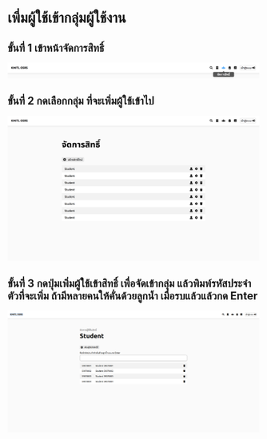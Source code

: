 # เพี่มผู้ใช้เข้ากลุ่มผู้ใช้งาน
## ขั้นที่ 1 เข้าหน้าจัดการสิทธิ์
![](../../img/navigation-bar/permission-button.png)
## ขั้นที่ 2 กดเลือกกลุ่ม ที่จะเพิ่มผู้ใช้เข้าไป
![](../../img/manage-role-permission/overall.png)
## ขั้นที่ 3 กดปุ่มเพิ่มผู้ใช้เข้าสิทธิ์ เพื่อจัดเข้ากลุ่ม แล้วพิมพ์รหัสประจำตัวที่จะเพิ่ม ถ้ามีหลายคนให้คั่นด้วยลูกน้ำ เมื่อรบแล้วแล้วกด Enter
![](../../img/manage-role-permission/user-group.png)
